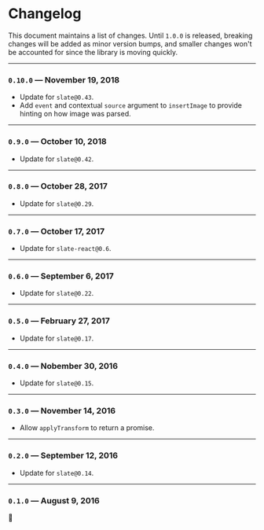 # Changelog

This document maintains a list of changes. Until `1.0.0` is released, breaking changes will be added as minor version bumps, and smaller changes won't be accounted for since the library is moving quickly.

---

### `0.10.0` — November 19, 2018

- Update for `slate@0.43`.
- Add `event` and contextual `source` argument to `insertImage` to provide hinting on how
image was parsed.

---

### `0.9.0` — October 10, 2018

- Update for `slate@0.42`.

---

### `0.8.0` — October 28, 2017

- Update for `slate@0.29`.

---

### `0.7.0` — October 17, 2017

- Update for `slate-react@0.6`.

---

### `0.6.0` — September 6, 2017

- Update for `slate@0.22`.

---

### `0.5.0` — February 27, 2017

- Update for `slate@0.17`.

---

### `0.4.0` — Nobember 30, 2016

- Update for `slate@0.15`.

---

### `0.3.0` — November 14, 2016

- Allow `applyTransform` to return a promise.

---

### `0.2.0` — September 12, 2016

- Update for `slate@0.14`.

---

### `0.1.0` — August 9, 2016

:tada:
